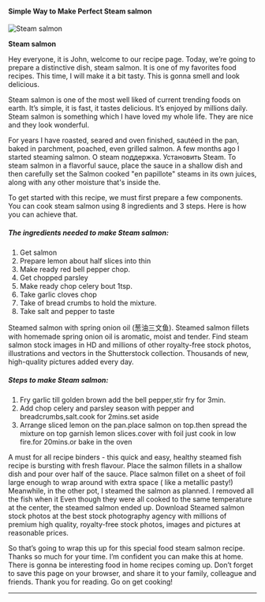             

#### Simple Way to Make Perfect Steam salmon

![Steam salmon](https://img-global.cpcdn.com/recipes/6500806354796544/751x532cq70/steam-salmon-recipe-main-photo.jpg)

**Steam salmon**

Hey everyone, it is John, welcome to our recipe page. Today, we’re going to prepare a distinctive dish, steam salmon. It is one of my favorites food recipes. This time, I will make it a bit tasty. This is gonna smell and look delicious.

Steam salmon is one of the most well liked of current trending foods on earth. It’s simple, it is fast, it tastes delicious. It’s enjoyed by millions daily. Steam salmon is something which I have loved my whole life. They are nice and they look wonderful.

For years I have roasted, seared and oven finished, sautéed in the pan, baked in parchment, poached, even grilled salmon. A few months ago I started steaming salmon. О steam поддержка. Установить Steam. To steam salmon in a flavorful sauce, place the sauce in a shallow dish and then carefully set the Salmon cooked "en papillote" steams in its own juices, along with any other moisture that's inside the.

To get started with this recipe, we must first prepare a few components. You can cook steam salmon using 8 ingredients and 3 steps. Here is how you can achieve that.

##### The ingredients needed to make Steam salmon:

1.  Get salmon
2.  Prepare lemon about half slices into thin
3.  Make ready red bell pepper chop.
4.  Get chopped parsley
5.  Make ready chop celery bout 1tsp.
6.  Take garlic cloves chop
7.  Take of bread crumbs to hold the mixture.
8.  Take salt and pepper to taste

Steamed salmon with spring onion oil (葱油三文鱼). Steamed salmon fillets with homemade spring onion oil is aromatic, moist and tender. Find steam salmon stock images in HD and millions of other royalty-free stock photos, illustrations and vectors in the Shutterstock collection. Thousands of new, high-quality pictures added every day.

##### Steps to make Steam salmon:

1.  Fry garlic till golden brown add the bell pepper,stir fry for 3min.
2.  Add chop celery and parsley season with pepper and breadcrumbs,salt.cook for 2mins.set aside
3.  Arrange sliced lemon on the pan.place salmon on top.then spread the mixture on top garnish lemon slices.cover with foil just cook in low fire.for 20mins.or bake in the oven

A must for all recipe binders - this quick and easy, healthy steamed fish recipe is bursting with fresh flavour. Place the salmon fillets in a shallow dish and pour over half of the sauce. Place salmon fillet on a sheet of foil large enough to wrap around with extra space ( like a metallic pasty!) Meanwhile, in the other pot, I steamed the salmon as planned. I removed all the fish when it Even though they were all cooked to the same temperature at the center, the steamed salmon ended up. Download Steamed salmon stock photos at the best stock photography agency with millions of premium high quality, royalty-free stock photos, images and pictures at reasonable prices.

So that’s going to wrap this up for this special food steam salmon recipe. Thanks so much for your time. I’m confident you can make this at home. There is gonna be interesting food in home recipes coming up. Don’t forget to save this page on your browser, and share it to your family, colleague and friends. Thank you for reading. Go on get cooking!

* * *